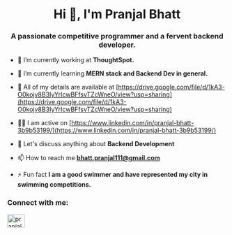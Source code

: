 <h1 align="center">Hi 👋, I'm Pranjal Bhatt</h1>
<h3 align="center">A passionate competitive programmer and a fervent backend developer.</h3>

- 🔭 I’m currently working at **ThoughtSpot.**

- 🌱 I’m currently learning **MERN stack and Backend Dev in general.**

- 📄 All of my details are available at [https://drive.google.com/file/d/1kA3-O0kojv8B3IyYrIcwBFfsvTZcWneO/view?usp=sharing](https://drive.google.com/file/d/1kA3-O0kojv8B3IyYrIcwBFfsvTZcWneO/view?usp=sharing)

- 👨‍💻 I am active on [https://www.linkedin.com/in/pranjal-bhatt-3b9b53199/](https://www.linkedin.com/in/pranjal-bhatt-3b9b53199/)

- 💬 Let's discuss anything about **Backend Development**

- 📫 How to reach me **bhatt.pranjal111@gmail.com**

- ⚡ Fun fact **I am a good swimmer and have represented my city in swimming competitions.**

<h3 align="left">Connect with me:</h3>
<p align="left">
<a href="https://linkedin.com/in/pranjal-bhatt-3b9b53199" target="blank"><img align="center" src="https://raw.githubusercontent.com/rahuldkjain/github-profile-readme-generator/master/src/images/icons/Social/linked-in-alt.svg" alt="pranjal-bhatt-3b9b53199" height="30" width="40" /></a>
</p>

